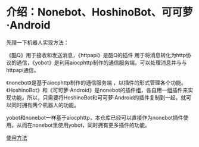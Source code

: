 # 介绍：Nonebot、HoshinoBot、可可萝·Android

先理一下机器人实现方法：

《酷Q》用于接收和发送消息，《httpapi》是酷Q的插件 用于将消息转化为http协议的通信，《yobot》是利用aiocphttp制作的通信服务端，可以处理消息并与与httpapi通信。

《nonebot》是基于aiocphttp制作的通信服务端 ，以插件的形式管理各个功能。《HoshinoBot》和《可可萝·Android》是nonebot的插件组，各自用一组插件来实现功能。所以，只需要将HoshinoBot和可可萝·Android的插件复制到一起，就可以同时拥有两个机器人的功能。

yobot和nonebot一样基于aiocphttp，本仓库已经可以直接作为nonebot插件使用。从而在nonebot里使用yobot，同时拥有更多插件的功能。

[使用方法](/install/nonebot-plugin.md)

